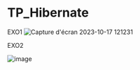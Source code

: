 # TP_Hibernate
 EXO1
![Capture d'écran 2023-10-17 121231](https://github.com/safae12-1/TP_Hibernate/assets/124156186/ca3b98a3-fcd6-41b2-b2af-f388b6424e91)

EXO2

![image](https://github.com/safae12-1/TP_Hibernate/assets/124156186/86b884ef-9ab8-47af-9bb1-455f11a8064f)
